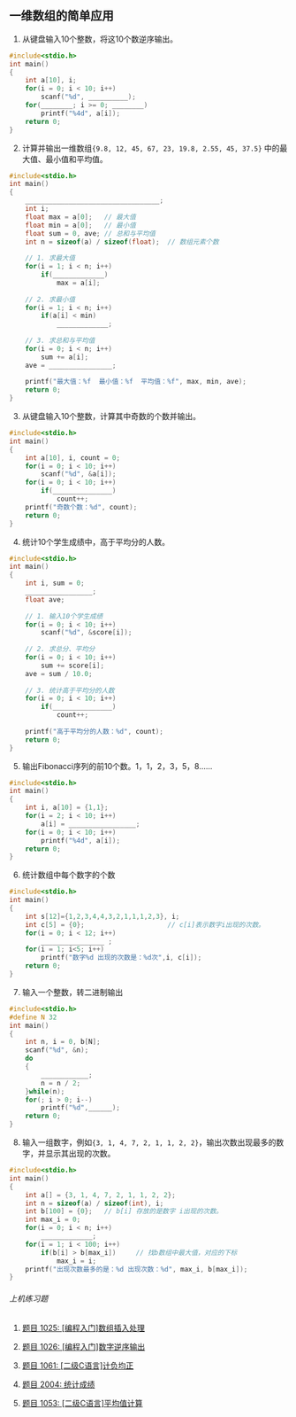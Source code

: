 ## 一维数组的简单应用

1. 从键盘输入10个整数，将这10个数逆序输出。

```c
#include<stdio.h>
int main()
{
    int a[10], i;
    for(i = 0; i < 10; i++)
        scanf("%d", __________);
    for(________; i >= 0; ________)
        printf("%4d", a[i]);
    return 0;
}
```

2. 计算并输出一维数组`{9.8, 12, 45, 67, 23, 19.8, 2.55, 45, 37.5}` 中的最大值、最小值和平均值。

```c
#include<stdio.h>
int main()
{
    __________________________________;
    int i;
    float max = a[0];	// 最大值
    float min = a[0];	// 最小值
    float sum = 0, ave;	// 总和与平均值
    int n = sizeof(a) / sizeof(float);  // 数组元素个数
    
    // 1. 求最大值
    for(i = 1; i < n; i++)
        if(_____________)
            max = a[i];
    
    // 2. 求最小值
    for(i = 1; i < n; i++)
        if(a[i] < min)
            _____________;
   
    // 3. 求总和与平均值
    for(i = 0; i < n; i++)
        sum += a[i];
    ave = ________________;
    
    printf("最大值：%f	最小值：%f	平均值：%f", max, min, ave);
    return 0;
}
```

3. 从键盘输入10个整数，计算其中奇数的个数并输出。

```c
#include<stdio.h>
int main()
{
    int a[10], i, count = 0;
    for(i = 0; i < 10; i++)
        scanf("%d", &a[i]);
    for(i = 0; i < 10; i++)
        if(_______________)
            count++;
    printf("奇数个数：%d", count);
    return 0;
}
```

4. 统计10个学生成绩中，高于平均分的人数。

```c
#include<stdio.h>
int main()
{
    int i, sum = 0;
    _________________;
    float ave;
    
    // 1. 输入10个学生成绩
    for(i = 0; i < 10; i++)
        scanf("%d", &score[i]);
    
    // 2. 求总分、平均分
    for(i = 0; i < 10; i++)
        sum += score[i];
    ave = sum / 10.0;
    
    // 3. 统计高于平均分的人数
    for(i = 0; i < 10; i++)
        if(_______________)
            count++;
    
    printf("高于平均分的人数：%d", count);
    return 0;
}
```

5. 输出Fibonacci序列的前10个数。1，1，2，3，5，8......

```c
#include<stdio.h>
int main()
{
    int i, a[10] = {1,1};
    for(i = 2; i < 10; i++)
        a[i] = _________________;	
    for(i = 0; i < 10; i++)
        printf("%4d", a[i]);
    return 0;
}
```

6. 统计数组中每个数字的个数

```c
#include<stdio.h>
int main()
{
    int s[12]={1,2,3,4,4,3,2,1,1,1,2,3}, i;
    int c[5] = {0};						// c[i]表示数字i出现的次数。
    for(i = 0; i < 12; i++)
        ________________ ;						
    for(i = 1; i<5; i++)
        printf("数字%d 出现的次数是：%d次",i, c[i]);
    return 0;
}
```

7. 输入一个整数，转二进制输出

```c
#include<stdio.h>
#define N 32
int main()
{
    int n, i = 0, b[N];
    scanf("%d", &n);
    do
    {
        ____________;	
        n = n / 2;
    }while(n);
    for(; i > 0; i--)
        printf("%d",______);	
    return 0;
}
```

8. 输入一组数字，例如`{3, 1, 4, 7, 2, 1, 1, 2, 2}`，输出次数出现最多的数字，并显示其出现的次数。

```c
#include<stdio.h>
int main()
{
    int a[] = {3, 1, 4, 7, 2, 1, 1, 2, 2};
    int n = sizeof(a) / sizeof(int), i;
    int b[100] = {0};	// b[i] 存放的是数字 i出现的次数。
    int max_i = 0;
    for(i = 0; i < n; i++)
        _____________;			
    for(i = 1; i < 100; i++)
        if(b[i] > b[max_i])		// 找b数组中最大值，对应的下标
            max_i = i;
    printf("出现次数最多的是：%d 出现次数：%d", max_i, b[max_i]);
}
```

###### 上机练习题

1. [题目 1025: [编程入门]数组插入处理](https://www.dotcpp.com/oj/problem1025.html)
2. [题目 1026: [编程入门]数字逆序输出](https://www.dotcpp.com/oj/problem1026.html)

3. [题目 1061: [二级C语言]计负均正](https://www.dotcpp.com/oj/problem1061.html)
4. [题目 2004: 统计成绩](https://www.dotcpp.com/oj/problem2004.html)
5. [题目 1053: [二级C语言]平均值计算](https://www.dotcpp.com/oj/problem1053.html)